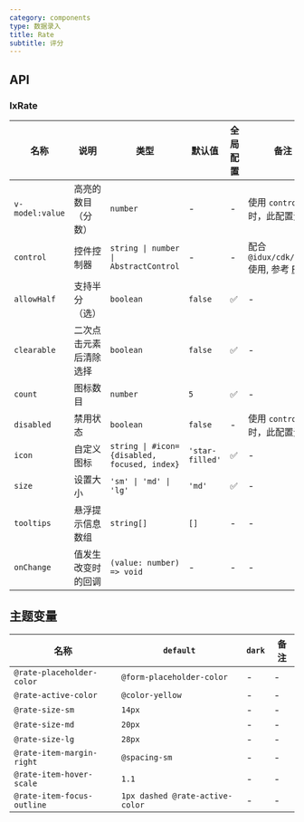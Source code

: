 ```yaml
---
category: components
type: 数据录入
title: Rate
subtitle: 评分
---
```


## API

### IxRate

| 名称 | 说明 | 类型  | 默认值 | 全局配置 | 备注 |
| --- | --- | --- | --- | --- | --- |
| `v-model:value` | 高亮的数目（分数） | `number` | - | - | 使用 `control` 时，此配置无效 |
| `control` | 控件控制器 | `string \| number \| AbstractControl` | - | - | 配合 `@idux/cdk/forms` 使用, 参考 [Form](/components/form/zh) |
| `allowHalf` | 支持半分（选） | `boolean` | `false` | ✅ | - |
| `clearable` | 二次点击元素后清除选择 | `boolean` | `false` | ✅ |-|
| `count` | 图标数目 | `number` | `5` | ✅ | - |
| `disabled` | 禁用状态 | `boolean` | `false` | - | 使用 `control` 时，此配置无效 |
| `icon` | 自定义图标 | `string \| #icon={disabled, focused, index}` | `'star-filled'` | ✅ | - |
| `size` | 设置大小 | `'sm' \| 'md' \| 'lg'` | `'md'` | ✅ | - |
| `tooltips` | 悬浮提示信息数组 | `string[]` | `[]` | - | - |
| `onChange` | 值发生改变时的回调 | `(value: number) => void` | - | - | - |

<!--- insert less variable begin  --->
## 主题变量

| 名称 | `default` | `dark` | 备注 |
| --- | --- | --- | --- |
| `@rate-placeholder-color` | `@form-placeholder-color` | - | - |
| `@rate-active-color` | `@color-yellow` | - | - |
| `@rate-size-sm` | `14px` | - | - |
| `@rate-size-md` | `20px` | - | - |
| `@rate-size-lg` | `28px` | - | - |
| `@rate-item-margin-right` | `@spacing-sm` | - | - |
| `@rate-item-hover-scale` | `1.1` | - | - |
| `@rate-item-focus-outline` | `1px dashed @rate-active-color` | - | - |
<!--- insert less variable end  --->